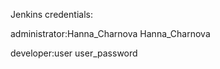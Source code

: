 Jenkins credentials:

administrator:Hanna_Charnova
              Hanna_Charnova
              
developer:user
          user_password